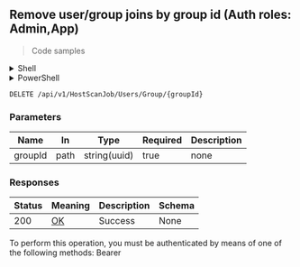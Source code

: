 
## Remove user/group joins by group id (Auth roles: Admin,App)

<a id="opIdDeleteJoinForGroups"></a>

> Code samples

<details><summary>Shell</summary>


```shell
# You can also use wget
curl -X DELETE /api/v1/HostScanJob/Users/Group/{groupId} \
  -H 'Authorization: Bearer TOKEN'

```


</details>

<details><summary>PowerShell</summary>


```powershell
# PowerShell example

$NPSUrl = "https://localhost:6500"

$Login = @{
    Login = "User"
    Password = "Password"
}
# Cookie container for multi-factor authentication
$WebSession = New-Object Microsoft.PowerShell.Commands.WebRequestSession
$Token = Invoke-RestMethod -Url "$($NPSUrl)/signinBody" -Method POST -Body (ConvertTo-Json $Login) -WebSession $WebSession -ContentType "application/json"
$Token = Invoke-RestMethod -Url "$($NPSUrl)/signin2fa" -Method Post -Body $MfaCode -Headers @{Authorization = "Bearer $Token"} -WebSession $WebSession -ContentType "application/json"

$Headers = @{
    Authorization = "Bearer $Token"
}
Invoke-RestMethod -Method DELETE -Url "$($NPSUrl)/api/v1/HostScanJob/Users/Group/{groupId} -Headers $Headers -ContentType "application/json"
```


</details>

`DELETE /api/v1/HostScanJob/Users/Group/{groupId}`

<h3 id="remove-user/group-joins-by-group-id-(auth-roles:-admin,app)-parameters">Parameters</h3>

|Name|In|Type|Required|Description|
|---|---|---|---|---|
|groupId|path|string(uuid)|true|none|

<h3 id="remove-user/group-joins-by-group-id-(auth-roles:-admin,app)-responses">Responses</h3>

|Status|Meaning|Description|Schema|
|---|---|---|---|
|200|[OK](https://tools.ietf.org/html/rfc7231#section-6.3.1)|Success|None|

<aside class="warning">
To perform this operation, you must be authenticated by means of one of the following methods:
Bearer
</aside>


